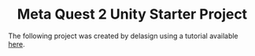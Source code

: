 <h1 align="center">
  Meta Quest 2 Unity Starter Project
</h1>

The following project was created by delasign using a tutorial available <a href="https://www.delasign.com/blog/meta-quest-2-unity-starter-project/">here</a>.